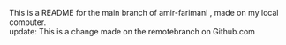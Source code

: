 This is a README for the main branch of amir-farimani , made on my local computer.  
update: This is a change made on the remotebranch on Github.com
